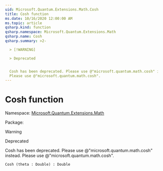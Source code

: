 ```yaml
---
uid: Microsoft.Quantum.Extensions.Math.Cosh
title: Cosh function
ms.date: 10/16/2020 12:00:00 AM
ms.topic: article
qsharp.kind: function
qsharp.namespace: Microsoft.Quantum.Extensions.Math
qsharp.name: Cosh
qsharp.summary: >2-

  > [!WARNING]

  > Deprecated


  Cosh has been deprecated. Please use @"microsoft.quantum.math.cosh" instead.
  Please use @"microsoft.quantum.math.cosh".
---
```


# Cosh function

Namespace: [Microsoft.Quantum.Extensions.Math](xref:Microsoft.Quantum.Extensions.Math)

Package: [](https://nuget.org/packages/)


> [!WARNING]
> Deprecated
Cosh has been deprecated. Please use @"microsoft.quantum.math.cosh" instead.Please use @"microsoft.quantum.math.cosh".

```Q#
Cosh (theta : Double) : Double
```
